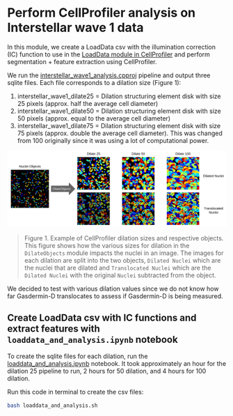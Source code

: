 # Perform CellProfiler analysis on Interstellar wave 1 data

In this module, we create a LoadData csv with the illumination correction (IC) function to use in the [LoadData module in CellProfiler](https://cellprofiler-manual.s3.amazonaws.com/CPmanual/LoadData.html) and perform segmentation + feature extraction using CellProfiler.

We run the [interstellar_wave1_analysis.cpproj](interstellar_wave1_analysis.cpproj) pipeline and output three sqlite files. 
Each file corresponds to a dilation size (Figure 1):

1) interstellar_wave1_dilate25 = Dilation structuring element disk with size 25 pixels (approx. half the average cell diameter)
2) interstellar_wave1_dilate50 = Dilation structuring element disk with size 50 pixels (approx. equal to the average cell diameter)
3) interstellar_wave1_dilate75 = Dilation structuring element disk with size 75 pixels (approx. double the average cell diameter). This was changed from 100 originally since it was using a lot of computational power.

![dilation_ex.png](figures/dilation_ex.png)

> Figure 1. Example of CellProfiler dilation sizes and respective objects. 
> This figure shows how the various sizes for dilation in the `DilateObjects` module impacts the nuclei in an image. 
> The images for each dilation are split into the two objects, `Dilated Nuclei` which are the nuclei that are dilated and `Translocated Nuclei` which are the `Dilated Nuclei` with the original `Nuclei` subtracted from the object. 

We decided to test with various dilation values since we do not know how far Gasdermin-D translocates to assess if Gasdermin-D is being measured.

## Create LoadData csv with IC functions and extract features with `loaddata_and_analysis.ipynb` notebook

To create the sqlite files for each dilation, run the [loaddata_and_analysis.ipynb](0.wave1_data/2.cellprofiler_analysis/loaddata_and_analysis.ipynb) notebook.
It took approximately an hour for the dilation 25 pipeline to run, 2 hours for 50 dilation, and 4 hours for 100 dilation.

Run this code in terminal to create the csv files:

```bash
bash loaddata_and_analysis.sh
```
